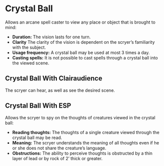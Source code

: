 # Crystal Ball

Allows an arcane spell caster to view any place or object that is brought to mind:

- **Duration:** The vision lasts for one turn.
- **Clarity** The clarity of the vision is dependent on the scryer’s familiarity with the subject.
- **Usage frequency:** A crystal ball may be used at most 3 times a day.
- **Casting spells:** It is not possible to cast spells through a crystal ball into the viewed scene.

## Crystal Ball With Clairaudience

The scryer can hear, as well as see the desired scene.

## Crystal Ball With ESP

Allows the scryer to spy on the thoughts of creatures viewed in the crystal ball:

- **Reading thoughts:** The thoughts of a single creature viewed through the crystal ball may be read.
- **Meaning:** The scryer understands the meaning of all thoughts even if he or she does not share the creature’s language.
- **Obstructions:** The ability to perceive thoughts is obstructed by a thin layer of lead or by rock of 2’ thick or greater.
